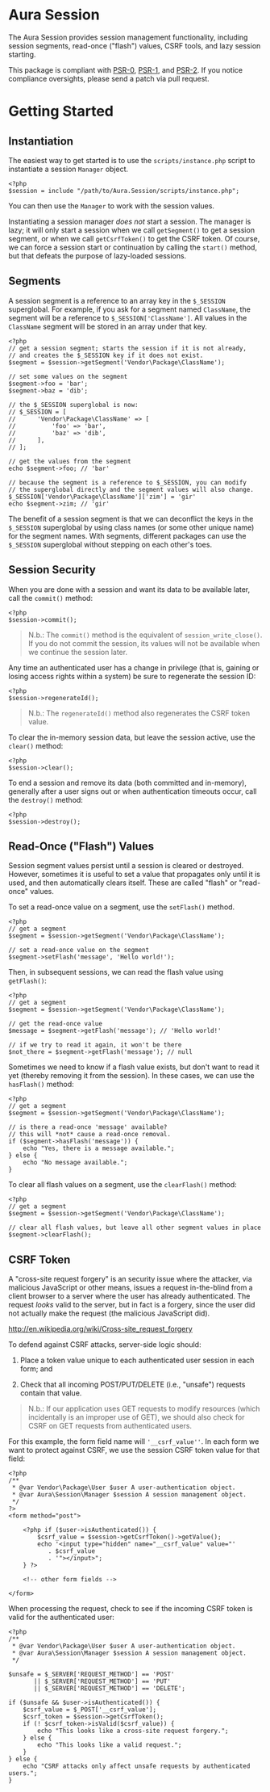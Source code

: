 Aura Session
============

The Aura Session provides session management functionality, including session
segments, read-once ("flash") values, CSRF tools, and lazy session starting.

This package is compliant with [PSR-0][], [PSR-1][], and [PSR-2][]. If you
notice compliance oversights, please send a patch via pull request.

[PSR-0]: https://github.com/php-fig/fig-standards/blob/master/accepted/PSR-0.md
[PSR-1]: https://github.com/php-fig/fig-standards/blob/master/accepted/PSR-1-basic-coding-standard.md
[PSR-2]: https://github.com/php-fig/fig-standards/blob/master/accepted/PSR-2-coding-style-guide.md


Getting Started
===============

Instantiation
-------------

The easiest way to get started is to use the `scripts/instance.php` script to
instantiate a session `Manager` object.

    <?php
    $session = include "/path/to/Aura.Session/scripts/instance.php";

You can then use the `Manager` to work with the session values.

Instantiating a session manager *does not* start a session. The manager is
lazy; it will only start a session when we call `getSegment()` to get a
session segment, or when we call `getCsrfToken()` to get the CSRF token. Of
course, we can force a session start or continuation by calling the `start()`
method, but that defeats the purpose of lazy-loaded sessions.


Segments
--------

A session segment is a reference to an array key in the `$_SESSION`
superglobal. For example, if you ask for a segment named `ClassName`, the
segment will be a reference to `$_SESSION['ClassName']`. All values in the
`ClassName` segment will be stored in an array under that key.

    <?php
    // get a session segment; starts the session if it is not already,
    // and creates the $_SESSION key if it does not exist.
    $segment = $session->getSegment('Vendor\Package\ClassName');
    
    // set some values on the segment
    $segment->foo = 'bar';
    $segment->baz = 'dib';
    
    // the $_SESSION superglobal is now:
    // $_SESSION = [
    //      'Vendor\Package\ClassName' => [
    //          'foo' => 'bar',
    //          'baz' => 'dib',
    //      ],
    // ];
    
    // get the values from the segment
    echo $segment->foo; // 'bar'

    // because the segment is a reference to $_SESSION, you can modify
    // the superglobal directly and the segment values will also change.
    $_SESSION['Vendor\Package\ClassName']['zim'] = 'gir'
    echo $segment->zim; // 'gir'
    
The benefit of a session segment is that we can deconflict the keys in the
`$_SESSION` superglobal by using class names (or some other unique name) for
the segment names. With segments, different packages can use the `$_SESSION`
superglobal without stepping on each other's toes.


Session Security
----------------

When you are done with a session and want its data to be available later, call
the `commit()` method:

    <?php
    $session->commit();

> N.b.: The `commit()` method is the equivalent of `session_write_close()`. 
> If you do not commit the session, its values will not be available when we 
> continue the session later.

Any time an authenticated user has a change in privilege (that is, gaining or
losing access rights within a system) be sure to regenerate the session ID:

    <?php
    $session->regenerateId();
    
> N.b.: The `regenerateId()` method also regenerates the CSRF token value.

To clear the in-memory session data, but leave the session active, use the
`clear()` method:

    <?php
    $session->clear();

To end a session and remove its data (both committed and in-memory), generally
after a user signs out or when authentication timeouts occur, call the
`destroy()` method:

    <?php
    $session->destroy();


Read-Once ("Flash") Values
--------------------------

Session segment values persist until a session is cleared or destroyed.
However, sometimes it is useful to set a value that propagates only until it
is used, and then automatically clears itself. These are called "flash" or
"read-once" values.

To set a read-once value on a segment, use the `setFlash()` method.

    <?php
    // get a segment
    $segment = $session->getSegment('Vendor\Package\ClassName');
    
    // set a read-once value on the segment
    $segment->setFlash('message', 'Hello world!');

Then, in subsequent sessions, we can read the flash value using `getFlash()`:

    <?php
    // get a segment
    $segment = $session->getSegment('Vendor\Package\ClassName');
    
    // get the read-once value
    $message = $segment->getFlash('message'); // 'Hello world!'
    
    // if we try to read it again, it won't be there
    $not_there = $segment->getFlash('message'); // null

Sometimes we need to know if a flash value exists, but don't want to read it
yet (thereby removing it from the session). In these cases, we can use the
`hasFlash()` method:

    <?php
    // get a segment
    $segment = $session->getSegment('Vendor\Package\ClassName');
    
    // is there a read-once 'message' available?
    // this will *not* cause a read-once removal.
    if ($segment->hasFlash('message')) {
        echo "Yes, there is a message available.";
    } else {
        echo "No message available.";
    }
    
To clear all flash values on a segment, use the `clearFlash()` method:

    <?php
    // get a segment
    $segment = $session->getSegment('Vendor\Package\ClassName');
    
    // clear all flash values, but leave all other segment values in place
    $segment->clearFlash();


CSRF Token
----------

A "cross-site request forgery" is an security issue where the attacker, via
malicious JavaScript or other means, issues a request in-the-blind from a
client browser to a server where the user has already authenticated. The
request *looks* valid to the server, but in fact is a forgery, since the user
did not actually make the request (the malicious JavaScript did).

<http://en.wikipedia.org/wiki/Cross-site_request_forgery>

To defend against CSRF attacks, server-side logic should:

1. Place a token value unique to each authenticated user session in each form;
   and

2. Check that all incoming POST/PUT/DELETE (i.e., "unsafe") requests contain
   that value.

> N.b.: If our application uses GET requests to modify resources (which
> incidentally is an improper use of GET), we should also check for CSRF on
> GET requests from authenticated users.

For this example, the form field name will `'__csrf_value''`. In each form we
want to protect against CSRF, we use the session CSRF token value for that
field:

    <?php
    /**  
     * @var Vendor\Package\User $user A user-authentication object.
     * @var Aura\Session\Manager $session A session management object.
     */
    ?>
    <form method="post">
    
        <?php if ($user->isAuthenticated()) {
            $csrf_value = $session->getCsrfToken()->getValue();
            echo '<input type="hidden" name="__csrf_value" value="'
               . $csrf_value
               . '"></input>";
        } ?>
        
        <!-- other form fields -->
        
    </form>

When processing the request, check to see if the incoming CSRF token is valid
for the authenticated user:

    <?php
    /**  
     * @var Vendor\Package\User $user A user-authentication object.
     * @var Aura\Session\Manager $session A session management object.
     */
    
    $unsafe = $_SERVER['REQUEST_METHOD'] == 'POST'
           || $_SERVER['REQUEST_METHOD'] == 'PUT'
           || $_SERVER['REQUEST_METHOD'] == 'DELETE';
    
    if ($unsafe && $user->isAuthenticated()) {
        $csrf_value = $_POST['__csrf_value'];
        $csrf_token = $session->getCsrfToken();
        if (! $csrf_token->isValid($csrf_value)) {
            echo "This looks like a cross-site request forgery.";
        } else {
            echo "This looks like a valid request.";
        }
    } else {
        echo "CSRF attacks only affect unsafe requests by authenticated users.";
    }
